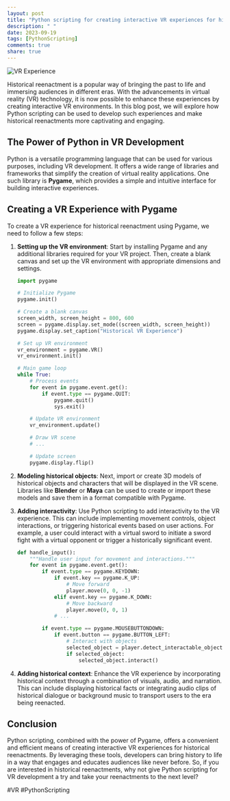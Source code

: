 ```yaml
---
layout: post
title: "Python scripting for creating interactive VR experiences for historical reenactment"
description: " "
date: 2023-09-19
tags: [PythonScripting]
comments: true
share: true
---
```


![VR Experience](https://example.com/vr-experience.jpg)

Historical reenactment is a popular way of bringing the past to life and immersing audiences in different eras. With the advancements in virtual reality (VR) technology, it is now possible to enhance these experiences by creating interactive VR environments. In this blog post, we will explore how Python scripting can be used to develop such experiences and make historical reenactments more captivating and engaging.

## The Power of Python in VR Development

Python is a versatile programming language that can be used for various purposes, including VR development. It offers a wide range of libraries and frameworks that simplify the creation of virtual reality applications. One such library is **Pygame**, which provides a simple and intuitive interface for building interactive experiences.

## Creating a VR Experience with Pygame

To create a VR experience for historical reenactment using Pygame, we need to follow a few steps:

1. **Setting up the VR environment**: Start by installing Pygame and any additional libraries required for your VR project. Then, create a blank canvas and set up the VR environment with appropriate dimensions and settings.

    ```python
    import pygame

    # Initialize Pygame
    pygame.init()

    # Create a blank canvas
    screen_width, screen_height = 800, 600
    screen = pygame.display.set_mode((screen_width, screen_height))
    pygame.display.set_caption("Historical VR Experience")

    # Set up VR environment
    vr_environment = pygame.VR()
    vr_environment.init()

    # Main game loop
    while True:
        # Process events
        for event in pygame.event.get():
            if event.type == pygame.QUIT:
                pygame.quit()
                sys.exit()

        # Update VR environment
        vr_environment.update()

        # Draw VR scene
        # ...

        # Update screen
        pygame.display.flip()
    ```

2. **Modeling historical objects**: Next, import or create 3D models of historical objects and characters that will be displayed in the VR scene. Libraries like **Blender** or **Maya** can be used to create or import these models and save them in a format compatible with Pygame.

3. **Adding interactivity**: Use Python scripting to add interactivity to the VR experience. This can include implementing movement controls, object interactions, or triggering historical events based on user actions. For example, a user could interact with a virtual sword to initiate a sword fight with a virtual opponent or trigger a historically significant event.

    ```python
    def handle_input():
        """Handle user input for movement and interactions."""
        for event in pygame.event.get():
            if event.type == pygame.KEYDOWN:
                if event.key == pygame.K_UP:
                    # Move forward
                    player.move(0, 0, -1)
                elif event.key == pygame.K_DOWN:
                    # Move backward
                    player.move(0, 0, 1)
                # ...

            if event.type == pygame.MOUSEBUTTONDOWN:
                if event.button == pygame.BUTTON_LEFT:
                    # Interact with objects
                    selected_object = player.detect_interactable_object()
                    if selected_object:
                        selected_object.interact()
    ```

4. **Adding historical context**: Enhance the VR experience by incorporating historical context through a combination of visuals, audio, and narration. This can include displaying historical facts or integrating audio clips of historical dialogue or background music to transport users to the era being reenacted.

## Conclusion

Python scripting, combined with the power of Pygame, offers a convenient and efficient means of creating interactive VR experiences for historical reenactments. By leveraging these tools, developers can bring history to life in a way that engages and educates audiences like never before. So, if you are interested in historical reenactments, why not give Python scripting for VR development a try and take your reenactments to the next level?

\#VR #PythonScripting